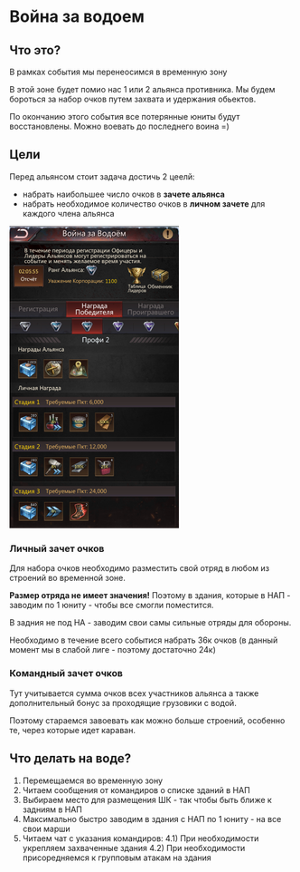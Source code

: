 # Война за водоем

## Что это?
В рамках события мы перенеосимся в временную зону

В этой зоне будет помио нас 1 или 2 альянса противника. 
Мы будем бороться за набор очков путем захвата и удержания обьектов.

По окончанию этого события все потерянные юниты будут восстановлены. 
Можно воевать до последнего воина =)

## Цели

Перед альянсом стоит задача достичь 2 цеелй:
- набрать наибольшее число очков в **зачете альянса**
- набрать необходимое количество очков в **личном зачете** для каждого члена альянса



<img alt="Награды за воду" src="Screenshot_2025.01.31_16.54.06.959.png" width="300" />

### Личный зачет очков

Для набора очков необходимо разместить свой отряд в любом из строений во временной зоне.

**Размер отряда не имеет значения!**
Поэтому в здания, которые в НАП - заводим по 1 юниту - чтобы все смогли поместится.

В задния не под НА - заводим свои самы сильные отряды для обороны.

Необходимо в течение всего событися набрать 36к очков (в данный момент мы в слабой лиге - поэтому достаточно 24к)

### Командный зачет очков

Тут учитывается сумма очков всех участников альянса а также дополнительный бонус за проходящие грузовики с водой.

Поэтому стараемся завоевать как можно больше строений, особенно те, через которые идет караван.

## Что делать на воде?

1) Перемещаемся во временную зону
2) Читаем сообщения от командиров о списке зданий в НАП
3) Выбираем место для размещения ШК - так чтобы быть ближе к задниям в НАП
3) Максимально быстро заводим в здания с НАП по 1 юниту - на все свои марши
4) Читаем чат с указания командиров:
    4.1) При необходимости укрепляем захваченные здания
    4.2) При необходимости присоредняемся к групповым атакам на здания
    

